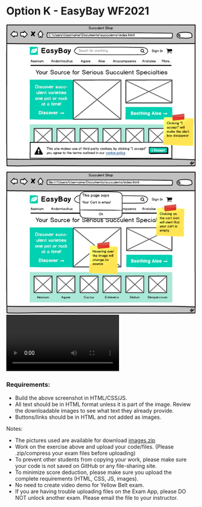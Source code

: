 # Option K - EasyBay WF2021

![](images/succulentshop.png)
![](images/succulents-functionality.mp4)

### Requirements:

- Build the above screenshot in HTML/CSS/JS.
- All text should be in HTML format unless it is part of the image. Review the downloadable images to see what text they already provide.
- Buttons/links should be in HTML and not added as images.

Notes:

- The pictures used are available for download [images.zip](https://s3.us-east-1.amazonaws.com/General_V88/boomyeah2015/codingdojo/curriculum/content/chapter/1617143155__images.zip)
- Work on the exercise above and upload your code/files. (Please .zip/compress your exam files before uploading)
- To prevent other students from copying your work, please make sure your code is not saved on GitHub or any file-sharing site.
- To minimize score deduction, please make sure you upload the complete requirements (HTML, CSS, JS, images).
- No need to create video demo for Yellow Belt exam.
- If you are having trouble uploading files on the Exam App, please DO NOT unlock another exam. Please email the file to your instructor.
